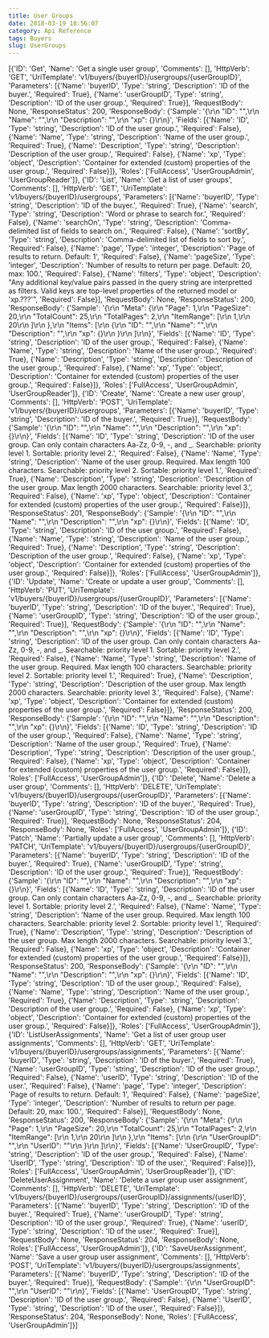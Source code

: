 ```yaml
---
title: User Groups
date: 2018-03-19 18:56:07
category: Api Reference
tags: Buyers
slug: UserGroups
---
```

[{'ID': 'Get', 'Name': 'Get a single user group', 'Comments': [], 'HttpVerb': 'GET', 'UriTemplate': 'v1/buyers/{buyerID}/usergroups/{userGroupID}', 'Parameters': [{'Name': 'buyerID', 'Type': 'string', 'Description': 'ID of the buyer.', 'Required': True}, {'Name': 'userGroupID', 'Type': 'string', 'Description': 'ID of the user group.', 'Required': True}], 'RequestBody': None, 'ResponseStatus': 200, 'ResponseBody': {'Sample': '{\r\n  "ID": "",\r\n  "Name": "",\r\n  "Description": "",\r\n  "xp": {}\r\n}', 'Fields': [{'Name': 'ID', 'Type': 'string', 'Description': 'ID of the user group.', 'Required': False}, {'Name': 'Name', 'Type': 'string', 'Description': 'Name of the user group.', 'Required': True}, {'Name': 'Description', 'Type': 'string', 'Description': 'Description of the user group.', 'Required': False}, {'Name': 'xp', 'Type': 'object', 'Description': 'Container for extended (custom) properties of the user group.', 'Required': False}]}, 'Roles': ['FullAccess', 'UserGroupAdmin', 'UserGroupReader']}, {'ID': 'List', 'Name': 'Get a list of user groups', 'Comments': [], 'HttpVerb': 'GET', 'UriTemplate': 'v1/buyers/{buyerID}/usergroups', 'Parameters': [{'Name': 'buyerID', 'Type': 'string', 'Description': 'ID of the buyer.', 'Required': True}, {'Name': 'search', 'Type': 'string', 'Description': 'Word or phrase to search for.', 'Required': False}, {'Name': 'searchOn', 'Type': 'string', 'Description': 'Comma-delimited list of fields to search on.', 'Required': False}, {'Name': 'sortBy', 'Type': 'string', 'Description': 'Comma-delimited list of fields to sort by.', 'Required': False}, {'Name': 'page', 'Type': 'integer', 'Description': 'Page of results to return. Default: 1', 'Required': False}, {'Name': 'pageSize', 'Type': 'integer', 'Description': 'Number of results to return per page. Default: 20, max: 100.', 'Required': False}, {'Name': 'filters', 'Type': 'object', 'Description': "Any additional key/value pairs passed in the query string are interpretted as filters. Valid keys are top-level properties of the returned model or 'xp.???'", 'Required': False}], 'RequestBody': None, 'ResponseStatus': 200, 'ResponseBody': {'Sample': '{\r\n  "Meta": {\r\n    "Page": 1,\r\n    "PageSize": 20,\r\n    "TotalCount": 25,\r\n    "TotalPages": 2,\r\n    "ItemRange": [\r\n      1,\r\n      20\r\n    ]\r\n  },\r\n  "Items": [\r\n    {\r\n      "ID": "",\r\n      "Name": "",\r\n      "Description": "",\r\n      "xp": {}\r\n    }\r\n  ]\r\n}', 'Fields': [{'Name': 'ID', 'Type': 'string', 'Description': 'ID of the user group.', 'Required': False}, {'Name': 'Name', 'Type': 'string', 'Description': 'Name of the user group.', 'Required': True}, {'Name': 'Description', 'Type': 'string', 'Description': 'Description of the user group.', 'Required': False}, {'Name': 'xp', 'Type': 'object', 'Description': 'Container for extended (custom) properties of the user group.', 'Required': False}]}, 'Roles': ['FullAccess', 'UserGroupAdmin', 'UserGroupReader']}, {'ID': 'Create', 'Name': 'Create a new user group', 'Comments': [], 'HttpVerb': 'POST', 'UriTemplate': 'v1/buyers/{buyerID}/usergroups', 'Parameters': [{'Name': 'buyerID', 'Type': 'string', 'Description': 'ID of the buyer.', 'Required': True}], 'RequestBody': {'Sample': '{\r\n  "ID": "",\r\n  "Name": "",\r\n  "Description": "",\r\n  "xp": {}\r\n}', 'Fields': [{'Name': 'ID', 'Type': 'string', 'Description': 'ID of the user group. Can only contain characters Aa-Zz, 0-9, -, and _. Searchable: priority level 1. Sortable: priority level 2.', 'Required': False}, {'Name': 'Name', 'Type': 'string', 'Description': 'Name of the user group. Required. Max length 100 characters. Searchable: priority level 2. Sortable: priority level 1.', 'Required': True}, {'Name': 'Description', 'Type': 'string', 'Description': 'Description of the user group. Max length 2000 characters. Searchable: priority level 3.', 'Required': False}, {'Name': 'xp', 'Type': 'object', 'Description': 'Container for extended (custom) properties of the user group.', 'Required': False}]}, 'ResponseStatus': 201, 'ResponseBody': {'Sample': '{\r\n  "ID": "",\r\n  "Name": "",\r\n  "Description": "",\r\n  "xp": {}\r\n}', 'Fields': [{'Name': 'ID', 'Type': 'string', 'Description': 'ID of the user group.', 'Required': False}, {'Name': 'Name', 'Type': 'string', 'Description': 'Name of the user group.', 'Required': True}, {'Name': 'Description', 'Type': 'string', 'Description': 'Description of the user group.', 'Required': False}, {'Name': 'xp', 'Type': 'object', 'Description': 'Container for extended (custom) properties of the user group.', 'Required': False}]}, 'Roles': ['FullAccess', 'UserGroupAdmin']}, {'ID': 'Update', 'Name': 'Create or update a user group', 'Comments': [], 'HttpVerb': 'PUT', 'UriTemplate': 'v1/buyers/{buyerID}/usergroups/{userGroupID}', 'Parameters': [{'Name': 'buyerID', 'Type': 'string', 'Description': 'ID of the buyer.', 'Required': True}, {'Name': 'userGroupID', 'Type': 'string', 'Description': 'ID of the user group.', 'Required': True}], 'RequestBody': {'Sample': '{\r\n  "ID": "",\r\n  "Name": "",\r\n  "Description": "",\r\n  "xp": {}\r\n}', 'Fields': [{'Name': 'ID', 'Type': 'string', 'Description': 'ID of the user group. Can only contain characters Aa-Zz, 0-9, -, and _. Searchable: priority level 1. Sortable: priority level 2.', 'Required': False}, {'Name': 'Name', 'Type': 'string', 'Description': 'Name of the user group. Required. Max length 100 characters. Searchable: priority level 2. Sortable: priority level 1.', 'Required': True}, {'Name': 'Description', 'Type': 'string', 'Description': 'Description of the user group. Max length 2000 characters. Searchable: priority level 3.', 'Required': False}, {'Name': 'xp', 'Type': 'object', 'Description': 'Container for extended (custom) properties of the user group.', 'Required': False}]}, 'ResponseStatus': 200, 'ResponseBody': {'Sample': '{\r\n  "ID": "",\r\n  "Name": "",\r\n  "Description": "",\r\n  "xp": {}\r\n}', 'Fields': [{'Name': 'ID', 'Type': 'string', 'Description': 'ID of the user group.', 'Required': False}, {'Name': 'Name', 'Type': 'string', 'Description': 'Name of the user group.', 'Required': True}, {'Name': 'Description', 'Type': 'string', 'Description': 'Description of the user group.', 'Required': False}, {'Name': 'xp', 'Type': 'object', 'Description': 'Container for extended (custom) properties of the user group.', 'Required': False}]}, 'Roles': ['FullAccess', 'UserGroupAdmin']}, {'ID': 'Delete', 'Name': 'Delete a user group', 'Comments': [], 'HttpVerb': 'DELETE', 'UriTemplate': 'v1/buyers/{buyerID}/usergroups/{userGroupID}', 'Parameters': [{'Name': 'buyerID', 'Type': 'string', 'Description': 'ID of the buyer.', 'Required': True}, {'Name': 'userGroupID', 'Type': 'string', 'Description': 'ID of the user group.', 'Required': True}], 'RequestBody': None, 'ResponseStatus': 204, 'ResponseBody': None, 'Roles': ['FullAccess', 'UserGroupAdmin']}, {'ID': 'Patch', 'Name': 'Partially update a user group', 'Comments': [], 'HttpVerb': 'PATCH', 'UriTemplate': 'v1/buyers/{buyerID}/usergroups/{userGroupID}', 'Parameters': [{'Name': 'buyerID', 'Type': 'string', 'Description': 'ID of the buyer.', 'Required': True}, {'Name': 'userGroupID', 'Type': 'string', 'Description': 'ID of the user group.', 'Required': True}], 'RequestBody': {'Sample': '{\r\n  "ID": "",\r\n  "Name": "",\r\n  "Description": "",\r\n  "xp": {}\r\n}', 'Fields': [{'Name': 'ID', 'Type': 'string', 'Description': 'ID of the user group. Can only contain characters Aa-Zz, 0-9, -, and _. Searchable: priority level 1. Sortable: priority level 2.', 'Required': False}, {'Name': 'Name', 'Type': 'string', 'Description': 'Name of the user group. Required. Max length 100 characters. Searchable: priority level 2. Sortable: priority level 1.', 'Required': True}, {'Name': 'Description', 'Type': 'string', 'Description': 'Description of the user group. Max length 2000 characters. Searchable: priority level 3.', 'Required': False}, {'Name': 'xp', 'Type': 'object', 'Description': 'Container for extended (custom) properties of the user group.', 'Required': False}]}, 'ResponseStatus': 200, 'ResponseBody': {'Sample': '{\r\n  "ID": "",\r\n  "Name": "",\r\n  "Description": "",\r\n  "xp": {}\r\n}', 'Fields': [{'Name': 'ID', 'Type': 'string', 'Description': 'ID of the user group.', 'Required': False}, {'Name': 'Name', 'Type': 'string', 'Description': 'Name of the user group.', 'Required': True}, {'Name': 'Description', 'Type': 'string', 'Description': 'Description of the user group.', 'Required': False}, {'Name': 'xp', 'Type': 'object', 'Description': 'Container for extended (custom) properties of the user group.', 'Required': False}]}, 'Roles': ['FullAccess', 'UserGroupAdmin']}, {'ID': 'ListUserAssignments', 'Name': 'Get a list of user group user assignments', 'Comments': [], 'HttpVerb': 'GET', 'UriTemplate': 'v1/buyers/{buyerID}/usergroups/assignments', 'Parameters': [{'Name': 'buyerID', 'Type': 'string', 'Description': 'ID of the buyer.', 'Required': True}, {'Name': 'userGroupID', 'Type': 'string', 'Description': 'ID of the user group.', 'Required': False}, {'Name': 'userID', 'Type': 'string', 'Description': 'ID of the user.', 'Required': False}, {'Name': 'page', 'Type': 'integer', 'Description': 'Page of results to return. Default: 1', 'Required': False}, {'Name': 'pageSize', 'Type': 'integer', 'Description': 'Number of results to return per page. Default: 20, max: 100.', 'Required': False}], 'RequestBody': None, 'ResponseStatus': 200, 'ResponseBody': {'Sample': '{\r\n  "Meta": {\r\n    "Page": 1,\r\n    "PageSize": 20,\r\n    "TotalCount": 25,\r\n    "TotalPages": 2,\r\n    "ItemRange": [\r\n      1,\r\n      20\r\n    ]\r\n  },\r\n  "Items": [\r\n    {\r\n      "UserGroupID": "",\r\n      "UserID": ""\r\n    }\r\n  ]\r\n}', 'Fields': [{'Name': 'UserGroupID', 'Type': 'string', 'Description': 'ID of the user group.', 'Required': False}, {'Name': 'UserID', 'Type': 'string', 'Description': 'ID of the user.', 'Required': False}]}, 'Roles': ['FullAccess', 'UserGroupAdmin', 'UserGroupReader']}, {'ID': 'DeleteUserAssignment', 'Name': 'Delete a user group user assignment', 'Comments': [], 'HttpVerb': 'DELETE', 'UriTemplate': 'v1/buyers/{buyerID}/usergroups/{userGroupID}/assignments/{userID}', 'Parameters': [{'Name': 'buyerID', 'Type': 'string', 'Description': 'ID of the buyer.', 'Required': True}, {'Name': 'userGroupID', 'Type': 'string', 'Description': 'ID of the user group.', 'Required': True}, {'Name': 'userID', 'Type': 'string', 'Description': 'ID of the user.', 'Required': True}], 'RequestBody': None, 'ResponseStatus': 204, 'ResponseBody': None, 'Roles': ['FullAccess', 'UserGroupAdmin']}, {'ID': 'SaveUserAssignment', 'Name': 'Save a user group user assignment', 'Comments': [], 'HttpVerb': 'POST', 'UriTemplate': 'v1/buyers/{buyerID}/usergroups/assignments', 'Parameters': [{'Name': 'buyerID', 'Type': 'string', 'Description': 'ID of the buyer.', 'Required': True}], 'RequestBody': {'Sample': '{\r\n  "UserGroupID": "",\r\n  "UserID": ""\r\n}', 'Fields': [{'Name': 'UserGroupID', 'Type': 'string', 'Description': 'ID of the user group.', 'Required': False}, {'Name': 'UserID', 'Type': 'string', 'Description': 'ID of the user.', 'Required': False}]}, 'ResponseStatus': 204, 'ResponseBody': None, 'Roles': ['FullAccess', 'UserGroupAdmin']}]